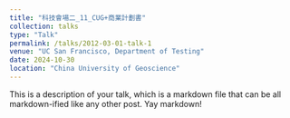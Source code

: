 ```yaml
---
title: "科技會場二_11_CUG+商業計劃書"
collection: talks
type: "Talk"
permalink: /talks/2012-03-01-talk-1
venue: "UC San Francisco, Department of Testing"
date: 2024-10-30
location: "China University of Geoscience"
---
```


This is a description of your talk, which is a markdown file that can be all markdown-ified like any other post. Yay markdown!
